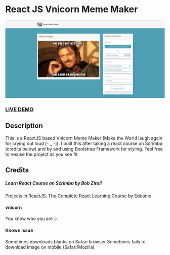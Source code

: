 # React JS Vnicorn Meme Maker        
![ReactJS Vnicorn Meme Maker  ](vnicorn-meme-Screenshot.png?raw=true "ReactJS Vnicorn Meme Maker  ")
### <a href="https://innowhat.github.io/vnicorn-meme-maker">LIVE DEMO</a> 

## Description
This is a ReactJS based Vnicorn Meme Maker (Make the World laugh again for crying out loud (- _ -)). I built this after taking a react course on Scrimba (credits below) and by and using Bootstrap Framework for styling.  Feel free to resuse the project as you see fit.


## Credits
##### Learn React Course on Scrimba by Bob Ziroll
<a href="https://scrimba.com/g/glearnreact">Projects in ReactJS: The Complete React Learning Course by Eduonix</a>

#### vnicorn
You know who you are :)


#### Known issue
Sometimes downloads blanks on Safari browser
Sometimes fails to download image on mobile (Safari/Mozilla) 
